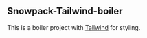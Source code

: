 ## Snowpack-Tailwind-boiler

This is a boiler project with [Tailwind](https://tailwindcss.com/) for styling.
